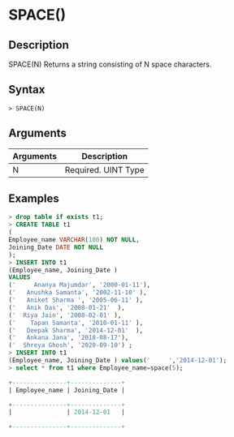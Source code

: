 # **SPACE()**

## **Description**

SPACE(N) Returns a string consisting of N space characters.

## **Syntax**

```
> SPACE(N)
```

## **Arguments**

|  Arguments   | Description  |
|  ----  | ----  |
| N | Required. UINT Type |

## **Examples**

```SQL
> drop table if exists t1;
> CREATE TABLE t1
(
Employee_name VARCHAR(100) NOT NULL,
Joining_Date DATE NOT NULL
);
> INSERT INTO t1
(Employee_name, Joining_Date )
VALUES
('     Ananya Majumdar', '2000-01-11'),
('   Anushka Samanta', '2002-11-10' ),
('   Aniket Sharma ', '2005-06-11' ),
('   Anik Das', '2008-01-21'  ),
('  Riya Jain', '2008-02-01' ),
('    Tapan Samanta', '2010-01-11' ),
('   Deepak Sharma', '2014-12-01'  ),
('   Ankana Jana', '2018-08-17'),
('  Shreya Ghosh', '2020-09-10') ;
> INSERT INTO t1
(Employee_name, Joining_Date ) values('     ','2014-12-01');
> select * from t1 where Employee_name=space(5);

+---------------+--------------+
| Employee_name | Joining_Date |

+---------------+--------------+
|               | 2014-12-01   |

+---------------+--------------+
```
